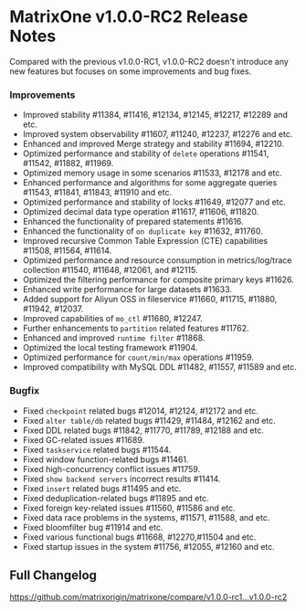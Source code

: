 # **MatrixOne v1.0.0-RC2 Release Notes**

Compared with the previous v1.0.0-RC1, v1.0.0-RC2 doesn't introduce any new features but focuses on some improvements and bug fixes.

### Improvements

- Improved stability #11384, #11416, #12134, #12145, #12217, #12289 and etc.
- Improved system observability #11607, #11240, #12237, #12276 and etc.
- Enhanced and improved Merge strategy and stability #11694, #12210.
- Optimized performance and stability of `delete` operations #11541, #11542, #11882, #11969.
- Optimized memory usage in some scenarios #11533, #12178 and etc.
- Enhanced performance and algorithms for some aggregate queries #11543, #11841, #11843, #11910 and etc.
- Optimized performance and stability of locks #11649, #12077 and etc.
- Optimized decimal data type operation #11617, #11606, #11820.
- Enhanced the functionality of prepared statements #11616.
- Enhanced the functionality of `on duplicate key` #11632, #11760.
- Improved recursive Common Table Expression (CTE) capabilities #11508, #11564, #11614.
- Optimized performance and resource consumption in metrics/log/trace collection #11540, #11648, #12061, and #12115.
- Optimized the filtering performance for composite primary keys #11626.
- Enhanced write performance for large datasets #11633.
- Added support for Aliyun OSS in fileservice #11660, #11715, #11880, #11942, #12037.
- Improved capabilities of `mo_ctl` #11680, #12247.
- Further enhancements to `partition` related features #11762.
- Enhanced and improved `runtime filter` #11868.
- Optimized the local testing framework #11904.
- Optimized performance for `count/min/max` operations #11959.
- Improved compatibility with MySQL DDL #11482, #11557, #11589 and etc.

### Bugfix

- Fixed `checkpoint` related bugs #12014, #12124, #12172 and etc.
- Fixed `alter table/db` related bugs #11429, #11484, #12162 and etc.
- Fixed DDL related bugs #11842, #11770, #11789, #12188 and etc.
- Fixed GC-related issues #11689.
- Fixed `taskservice` related bugs #11544.
- Fixed window function-related bugs #11461.
- Fixed high-concurrency conflict issues #11759.
- Fixed `show backend servers` incorrect results #11414.
- Fixed `insert` related bugs #11495 and etc.
- Fixed deduplication-related bugs #11895 and etc.
- Fixed foreign key-related issues #11560, #11586 and etc.
- Fixed data race problems in the systems, #11571, #11588, and etc.
- Fixed bloomfilter bug #11914 and etc.
- Fixed various functional bugs #11668, #12270,#11504 and etc.
- Fixed startup issues in the system #11756, #12055, #12160 and etc.

## Full Changelog

<https://github.com/matrixorigin/matrixone/compare/v1.0.0-rc1...v1.0.0-rc2>
